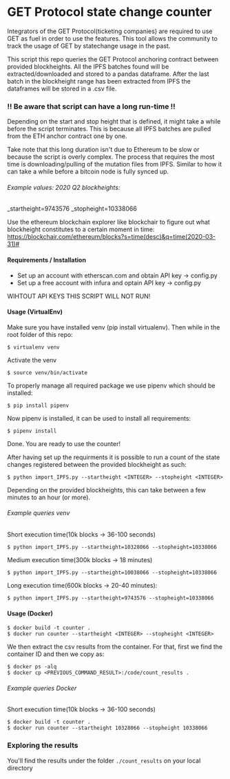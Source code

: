 # GET Protocol state change counter 
Integrators of the GET Protocol(ticketing companies) are required to use GET as fuel in order to use the features. This tool allows the community to track the usage of GET by statechange usage in the past. 

This script this repo queries the GET Protocol anchoring contract between provided blockheights. All the IPFS batches found will be extracted/downloaded and stored to a pandas dataframe. After the last batch in the blockheight range has been extracted from IPFS the dataframes will be stored in a .csv file. 

### !! Be aware that script can have a long run-time !!
Depending on the start and stop height that is defined, it might take a while before the script terminates. This is because all IPFS batches are pulled from the ETH anchor contract one by one. 

Take note that this long duration isn't due to Ethereum to be slow or because the script is overly complex. The process that requires the most time is downloading/pulling of the mutation files from IPFS. Similar to how it can take a while before a bitcoin node is fully synced up.


###### Example values: 2020 Q2 blockheights:
_startheight=9743576
_stopheight=10338066

Use the ethereum blockchain explorer like blockchair to figure out what blockheight constitutes to a certain moment in time: https://blockchair.com/ethereum/blocks?s=time(desc)&q=time(2020-03-31)#

#### Requirements / Installation
- Set up an account with etherscan.com and obtain API key -> config.py
- Set up a free account with infura and optain API key -> config.py

WIHTOUT API KEYS THIS SCRIPT WILL NOT RUN!

#### Usage (VirtualEnv)
Make sure you have installed venv (pip install virtualenv). Then while in the root folder of this repo:
``` 
$ virtualenv venv
```
Activate the venv
``` 
$ source venv/bin/activate
```
To properly manage all required package we use pipenv which should be installed:
```
$ pip install pipenv
``` 
Now pipenv is installed, it can be used to install all requirements:
``` 
$ pipenv install
```
Done. You are ready to use the counter!

After having set up the requirments it is possible to run a count of the state changes registered between the provided blockheight as such: 
``` 
$ python import_IPFS.py --startheight <INTEGER> --stopheight <INTEGER> 
```
Depending on the provided blockheights, this can take between a few minutes to an hour (or more).

###### Example queries venv
Short execution time(10k blocks -> 36-100 seconds)
```
$ python import_IPFS.py --startheight=10328066 --stopheight=10338066
```

Medium execution time(300k blocks -> 18 minutes) 
```
$ python import_IPFS.py --startheight=10038066 --stopheight=10338066 
```

Long execution time(600k blocks -> 20-40 minutes): 
```
$ python import_IPFS.py --startheight=9743576 --stopheight=10338066
```

#### Usage (Docker)

```
$ docker build -t counter .
$ docker run counter --startheight <INTEGER> --stopheight <INTEGER>
```

We then extract the csv results from the container. For that, first we find the container ID and then we copy as:
```
$ docker ps -alq
$ docker cp <PREVIOUS_COMMAND_RESULT>:/code/count_results .
```

###### Example queries Docker
Short execution time(10k blocks -> 36-100 seconds)
```
$ docker build -t counter .
$ docker run counter --startheight 10328066 --stopheight 10338066
```

### Exploring the results
You'll find the results under the folder `./count_results` on your local directory
